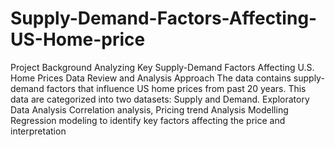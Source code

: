 # Supply-Demand-Factors-Affecting-US-Home-price

Project Background
   Analyzing Key Supply-Demand Factors Affecting U.S. Home Prices
Data Review and Analysis Approach
The data contains supply-demand factors that influence US home prices from past 20 years. This data are categorized into two datasets: Supply and Demand.
Exploratory Data Analysis
Correlation analysis, Pricing trend Analysis 
Modelling
Regression modeling to identify key factors affecting the price and interpretation

